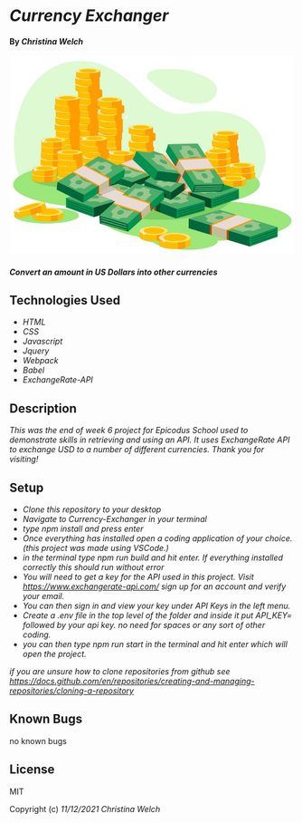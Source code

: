 # _Currency Exchanger_

#### By _**Christina Welch**_

![money vector art](src/assets/money-art.jpg)

#### _Convert an amount in US Dollars into other currencies_

## Technologies Used

* _HTML_
* _CSS_
* _Javascript_
* _Jquery_
* _Webpack_
* _Babel_
* _ExchangeRate-API_


## Description

_This was the end of week 6 project for Epicodus School used to demonstrate skills in retrieving and using an API. It uses ExchangeRate API to exchange USD to a number of different currencies. Thank you for visiting!_

## Setup

* _Clone this repository to your desktop_
* _Navigate to Currency-Exchanger in your terminal_
* _type npm install and press enter_
* _Once everything has installed open a coding application of your choice. (this project was made using VSCode.)_
* _in the terminal type npm run build and hit enter. If everything installed correctly this should run without error_
* _You will need to get a key for the API used in this project. Visit https://www.exchangerate-api.com/ sign up for an account and verify your email._
* _You can then sign in and view your key under API Keys in the left menu._
* _Create a .env file in the top level of the folder and inside it put API_KEY= followed by your api key. no need for spaces or any sort of other coding._
* _you can then type npm run start in the terminal and hit enter which will open the project._

_if you are unsure how to clone repositories from github see https://docs.github.com/en/repositories/creating-and-managing-repositories/cloning-a-repository_

## Known Bugs

no known bugs

## License

MIT

Copyright (c) _11/12/2021_ _Christina Welch_